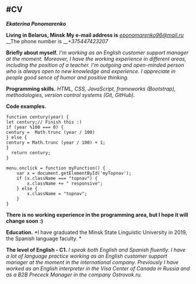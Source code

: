#CV
-------------

***Ekaterina Ponomarenko***

**Living in Belarus, Minsk**
__My e-mail address is__ *eponomarenko96@mail.ru*
__The phone number is __*+375447423207*

**Briefly about myself.** *I'm working as an English customer support manager at the moment. Moreover, I have the working experience in different areas, including the position of a teacher. I'm outgoing and open-minded person who is always open to new knowledge and experience. I appreciate in people good sence of humor and positive thinking.*

**Programming skills.** *HTML, CSS, JavaScript, frameworks (Bootstrap), methodologies, version control systems (Git, GitHub).*

__Code examples.__

```
function century(year) {
let century;// Finish this :) 
if (year %100 === 0) {
century =  Math.trunc (year / 100) 
} else {
century = Math.trunc (year / 100) + 1;
}
  return century;
}

```

```
menu.onclick = function myFunction() {
    var x = document.getElementById('myTopnav');
    if (x.className === "topnav") {
        x.className += " responsive";
    } else {
        x.className = "topnav";
    }
} 

```
**There is no working experience in the programming area, but I hope it will change soon :)**

**Education.** *I have graduated the Minsk State Linguistic University in 2019, the Spanish language faculty. *

**The level of English - C1.** *I speak both English and Spanish fluently. I have a lot of language practice working as an English customer support manager at the moment in the international company. Previously I have worked as an English interpreter in the Visa Center of Canada in Russia and as a B2B Prececk Manager in the company Ostrovok.ru.*